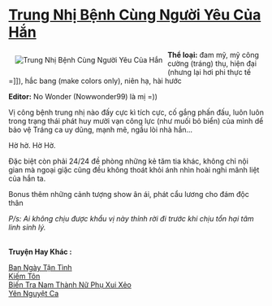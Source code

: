 <a href="https://utruyen.com/trung-nhi-benh-cung-nguoi-yeu-cua-han/24808/" title="Trung Nhị Bệnh Cùng Người Yêu Của Hắn"><h1>Trung Nhị Bệnh Cùng Người Yêu Của Hắn</h1></a><div style="display:table"><img align="right" style="float: left; padding: 10px;" src="https://utruyen.com/images/story/200x260/trung-nhi-benh-cung-nguoi-yeu-cua-han.jpg" alt="Trung Nhị Bệnh Cùng Người Yêu Của Hắn"><b>Thể loại:</b> đam mỹ, mỹ công cường (tráng) thụ, hiện đại (nhưng lại hơi phi thực tế =]]), hắc bang (make colors only), niên hạ, hài hước <p></p><b>Editor:</b> No Wonder (Nowwonder99) là mị =))<p></p>Vị công bệnh trung nhị nào đấy cực kì tích cực, cố gắng phấn đấu, luôn luôn trong trạng thái phát huy mười vạn công lực (như muối bỏ biển) của mình dể bảo vệ Tráng ca uy dũng, mạnh mẽ, ngầu lòi nhà hắn...<p></p>Hờ hờ. Hờ Hờ. <p></p>Đặc biệt còn phải 24/24 đề phòng những kẻ tăm tia khác, không chỉ nội gian mà ngoại giặc cũng đều không thoát khỏi ánh nhìn hoài nghi mãnh liệt của hắn ta.<p></p>Bonus thêm những cảnh tượng show ân ái, phát cẩu lương cho đám độc thân<p></p><i>P/s: Ai không chịu được khẩu vị này thỉnh rời đi trước khi chịu tổn hại tâm linh sinh lý.</i></div><p><br><b>Truyện Hay Khác :</b></p><a href="https://utruyen.com/ban-ngay-tan-tinh/24807/" alt="Ban Ngày Tận Tình">Ban Ngày Tận Tình</a><br/><a href="https://www.flickr.com/photos/183745219@N08/49084945678/" alt="Kiếm Tôn">Kiếm Tôn</a><br/><a href="https://truyenngontinhay.wordpress.com/2019/10/03/bien-tra-nam-thanh-nu-phu-xui-xeo/" alt="Biến Tra Nam Thành Nữ Phụ Xui Xẻo">Biến Tra Nam Thành Nữ Phụ Xui Xẻo</a><br/><a href="https://github.com/quanluxury/ngontinh_sac/tree/master/truyenhay/22653/" alt="Yên Nguyệt Ca">Yên Nguyệt Ca</a><br/>